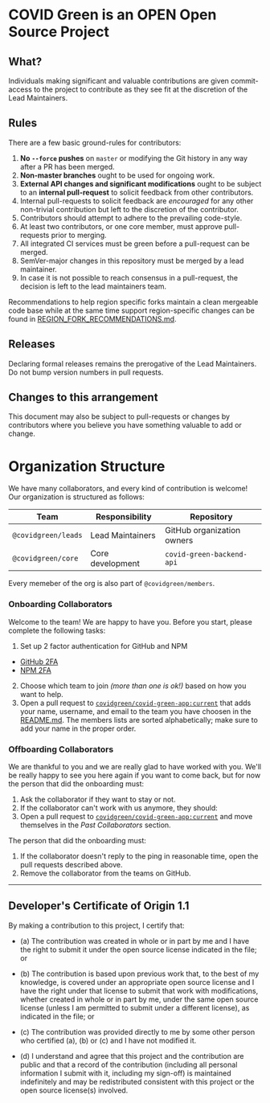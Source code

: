# COVID Green is an OPEN Open Source Project

## What?

Individuals making significant and valuable contributions are given commit-access to the project to contribute as they see fit at the discretion of the Lead Maintainers.

## Rules

There are a few basic ground-rules for contributors:

1. **No `--force` pushes** on `master` or modifying the Git history in any way after a PR has been merged.
1. **Non-master branches** ought to be used for ongoing work.
1. **External API changes and significant modifications** ought to be subject to an **internal pull-request** to solicit feedback from other contributors.
1. Internal pull-requests to solicit feedback are *encouraged* for any other non-trivial contribution but left to the discretion of the contributor.
1. Contributors should attempt to adhere to the prevailing code-style.
1. At least two contributors, or one core member, must approve pull-requests prior to merging.
1. All integrated CI services must be green before a pull-request can be merged.
1. SemVer-major changes in this repository must be merged by a lead maintainer.
1. In case it is not possible to reach consensus in a pull-request, the decision is left to the lead maintainers team.

Recommendations to help region specific forks maintain a clean mergeable code base while at the same time support region-specific changes can be found in [REGION_FORK_RECOMMENDATIONS.md](REGION_FORK_RECOMMENDATIONS.md). 

## Releases

Declaring formal releases remains the prerogative of the Lead Maintainers. Do not bump version numbers in pull requests.

## Changes to this arrangement

This document may also be subject to pull-requests or changes by contributors where you believe you have something valuable to add or change.

# Organization Structure

We have many collaborators, and every kind of contribution is welcome! Our organization is structured as follows:

|  Team | Responsibility  |  Repository |
|---|---|---|
| `@covidgreen/leads` | Lead Maintainers | GitHub organization owners |
| `@covidgreen/core`  |  Core development  |  `covid-green-backend-api` |

Every memeber of the org is also part of `@covidgreen/members`.

### Onboarding Collaborators

Welcome to the team! We are happy to have you. Before you start, please complete the following tasks:
1. Set up 2 factor authentication for GitHub and NPM
  - [GitHub 2FA](https://help.github.com/en/articles/securing-your-account-with-two-factor-authentication-2fa)
  - [NPM 2FA](https://docs.npmjs.com/about-two-factor-authentication)
2. Choose which team to join *(more than one is ok!)* based on how you want to help.
3. Open a pull request to [`covidgreen/covid-green-app:current`](https://github.com/covidgreen/covid-green-app/pulls) that adds your name, username, and email to the team you have choosen in the [README.md](./README.md). The members lists are sorted alphabetically; make sure to add your name in the proper order.

### Offboarding Collaborators

We are thankful to you and we are really glad to have worked with you.
We'll be really happy to see you here again if you want to come back, but for now the person that did the onboarding must:
1. Ask the collaborator if they want to stay or not.
1. If the collaborator can't work with us anymore, they should:
  1. Open a pull request to [`covidgreen/covid-green-app:current`](https://github.com/covidgreen/covid-green-app/pulls) and move themselves in the *Past Collaborators* section.

The person that did the onboarding must:
1. If the collaborator doesn't reply to the ping in reasonable time, open the pull requests described above.
2. Remove the collaborator from the teams on GitHub.
-----------------------------------------

<a id="developers-certificate-of-origin"></a>
## Developer's Certificate of Origin 1.1

By making a contribution to this project, I certify that:

* (a) The contribution was created in whole or in part by me and I
  have the right to submit it under the open source license
  indicated in the file; or

* (b) The contribution is based upon previous work that, to the best
  of my knowledge, is covered under an appropriate open source
  license and I have the right under that license to submit that
  work with modifications, whether created in whole or in part
  by me, under the same open source license (unless I am
  permitted to submit under a different license), as indicated
  in the file; or

* (c) The contribution was provided directly to me by some other
  person who certified (a), (b) or (c) and I have not modified
  it.

* (d) I understand and agree that this project and the contribution
  are public and that a record of the contribution (including all
  personal information I submit with it, including my sign-off) is
  maintained indefinitely and may be redistributed consistent with
  this project or the open source license(s) involved.
